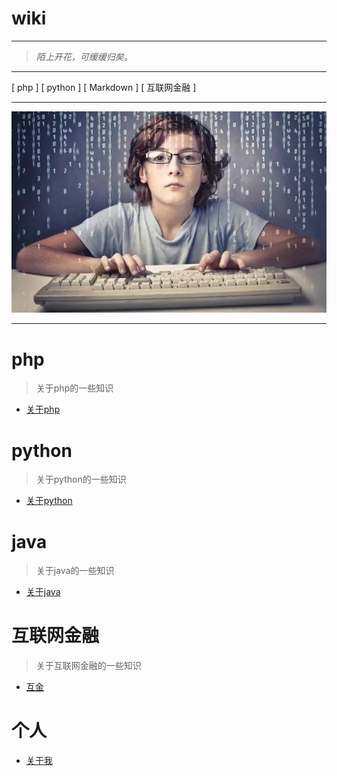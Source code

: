 # wiki #


---


>*陌上开花，可缓缓归矣。*

---
[ php ] [ python ] [ Markdown ] [ 互联网金融 ]

---

![coding](./images/coding.jpeg)

---

# php
> 关于php的一些知识

- [关于php](./php/readme.md)

# python
> 关于python的一些知识

- [关于python](./python/readme.md)


# java
> 关于java的一些知识

- [关于java](./java/readme.md)

# 互联网金融
> 关于互联网金融的一些知识

- [互金](./互金/readme.md)
# 个人
- [关于我](./aboutme.md)



